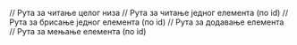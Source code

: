 // Рута за читање целог низа
// Рута за читање једног елемента (по id)
// Рута за брисање једног елемента (по id)
// Рута за додавање елемента
// Рута за мењање елемента (по id)